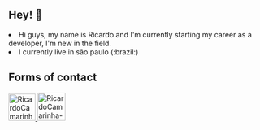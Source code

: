 ## Hey! 👋
<li>Hi guys, my name is Ricardo and I'm currently starting my career as a developer, I'm new in the field.</li>
<li>I currently live in são paulo (:brazil:) </li>

## Forms of contact
<a/>   
   <a href="https://web.facebook.com/riicardocamarinha" target="_blank">
   <img alt="RicardoCamarinha-Facebook" height="53" width="53" src="https://user-images.githubusercontent.com/85380483/127405974-e67ae5a2-c3dd-4c32-aa24-b9203ebb7bf1.png" style="max-widht:100%;">
   <a/>


<a href="https://www.instagram.com/pqp.ricardo" target="_blank">
   <img alt="RicardoCamarinha-instagram" height="55" width="55" src="https://user-images.githubusercontent.com/85380483/127405977-7102f934-2601-4c4e-ba6f-acc855945888.png" style="max-widht:100%;">
 



     


      
      









<!--
**RicardoCamarinha/RicardoCamarinha** is a ✨ _special_ ✨ repository because its `README.md` (this file) appears on your GitHub profile.

Here are some ideas to get you started:

- 🔭 I’m currently working on ...
- 🌱 I’m currently learning ...
- 👯 I’m looking to collaborate on ...
- 🤔 I’m looking for help with ...
- 💬 Ask me about ...
- 📫 How to reach me: ...
- 😄 Pronouns: ...
- ⚡ Fun fact: ...
-->
